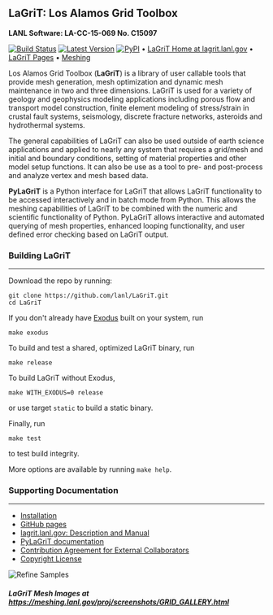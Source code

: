 ## LaGriT: Los Alamos Grid Toolbox ##

**LANL Software: LA-CC-15-069  No. C15097**


[![Build Status](https://travis-ci.org/lanl/LaGriT.svg?branch=master)](https://travis-ci.org/lanl/LaGriT) [![Latest Version](https://img.shields.io/github/release/lanl/lagrit.svg?style=flat-square)](https://github.com/lanl/lagrit/releases) [![PyPI](https://img.shields.io/pypi/l/Django.svg)](https://github.com/lanl/LaGriT/blob/doc-test/LICENSE)  • [LaGriT Home at lagrit.lanl.gov](https://lagrit.lanl.gov) • [LaGriT Pages](http://lanl.github.io/LaGriT) • [Meshing](https://meshing.lanl.gov/)

Los Alamos Grid Toolbox (**LaGriT**) is a library of user callable tools that provide mesh generation, mesh optimization and dynamic mesh maintenance in two and three dimensions. LaGriT is used for a variety of geology and geophysics modeling applications including porous flow and transport model construction, finite element modeling of stress/strain in crustal fault systems, seismology, discrete fracture networks, asteroids and hydrothermal systems.

The general capabilities of LaGriT can also be used outside of earth science applications and applied to nearly any system that requires a grid/mesh and initial and boundary conditions, setting of material properties and other model setup functions. It can also be use as a tool to pre- and post-process and analyze vertex and mesh based data.

**PyLaGriT** is a Python interface for LaGriT that allows LaGriT functionality to be accessed interactively and in batch mode from Python.
This allows the meshing capabilities of LaGriT to be combined with the numeric and scientific functionality of Python.
PyLaGriT allows interactive and automated querying of mesh properties, enhanced looping functionality, and user defined error checking based on LaGriT output.


### Building LaGriT ###
---

Download the repo by running:

    git clone https://github.com/lanl/LaGriT.git
    cd LaGriT

If you don't already have [Exodus](http://gsjaardema.github.io/seacas/exodusII-new.pdf) built on your system, run

    make exodus

To build and test a shared, optimized LaGriT binary, run

    make release

To build LaGriT without Exodus,

    make WITH_EXODUS=0 release

or use target `static` to build a static binary.

Finally, run

    make test

to test build integrity.

More options are available by running `make help`.

### Supporting Documentation ###
---
* [Installation](documentation/INSTALL.md)
* [GitHub pages](https://lanl.github.io/LaGriT/)
* [lagrit.lanl.gov: Description and Manual](http://lagrit.lanl.gov)
* [PyLaGriT documentation](https://lanl.github.io/LaGriT/pylagrit/original/index.html)
* [Contribution Agreement for External Collaborators](CONTRIBUTING.md)
* [Copyright License](LICENSE.md)

![Refine Samples](screenshots/refine_samples_TN1000.png)

##### LaGriT Mesh Images at https://meshing.lanl.gov/proj/screenshots/GRID_GALLERY.html
